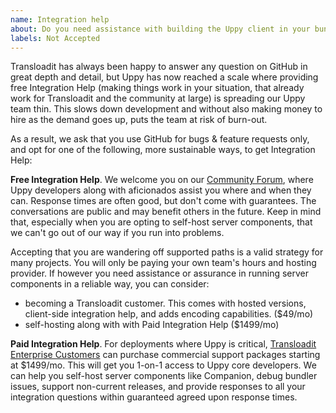 ```yaml
---
name: Integration help
about: Do you need assistance with building the Uppy client in your bundler, or running Companion on your own preferred server platform?
labels: Not Accepted
---
```


Transloadit has always been happy to answer any question on GitHub in great depth and detail, but Uppy has now reached a scale where providing free Integration Help (making things work in your situation, that already work for Transloadit and the community at large) is spreading our Uppy team thin. This slows down development and without also making money to hire as the demand goes up, puts the team at risk of burn-out.

As a result, we ask that you use GitHub for bugs & feature requests only, and opt for one of the following, more sustainable ways, to get Integration Help:

**Free Integration Help**. We welcome you on our [Community Forum](https://community.transloadit.com/c/uppy), where Uppy developers along with aficionados assist you where and when they can. Response times are often good, but don't come with guarantees. The conversations are public and may benefit others in the future. Keep in mind that, especially when you are opting to self-host server components, that we can't go out of our way if you run into problems.

Accepting that you are wandering off supported paths is a valid strategy for many projects. You will only be paying your own team's hours and hosting provider. If however you need assistance or assurance in running server components in a reliable way, you can consider:

- becoming a Transloadit customer. This comes with hosted versions, client-side integration help, and adds encoding capabilities. ($49/mo)
- self-hosting along with with Paid Integration Help ($1499/mo)

**Paid Integration Help**. For deployments where Uppy is critical, [Transloadit Enterprise Customers](https://transloadit.com/pricing/) can purchase commercial support packages starting at $1499/mo. This will get you 1-on-1 access to Uppy core developers. We can help you self-host server components like Companion, debug bundler issues, support non-current releases, and provide responses to all your integration questions within guaranteed agreed upon response times. 
